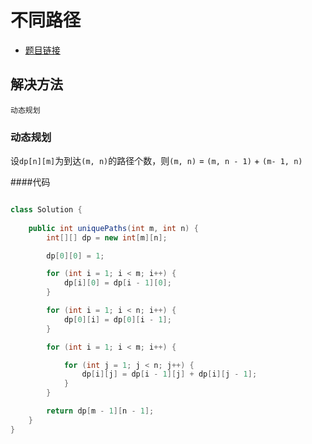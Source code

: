 # 不同路径

* [题目链接](https://leetcode-cn.com/problems/unique-paths/)

## 解决方法

`动态规划`

### 动态规划

设`dp[n][m]`为到达`(m, n)`的路径个数，则`(m, n)` = `(m, n - 1)` + `(m- 1, n)`

####代码

```java

class Solution {
    
    public int uniquePaths(int m, int n) {
        int[][] dp = new int[m][n];

        dp[0][0] = 1;

        for (int i = 1; i < m; i++) {
            dp[i][0] = dp[i - 1][0];
        }

        for (int i = 1; i < n; i++) {
            dp[0][i] = dp[0][i - 1];
        }

        for (int i = 1; i < m; i++) {

            for (int j = 1; j < n; j++) {
                dp[i][j] = dp[i - 1][j] + dp[i][j - 1];
            }
        }

        return dp[m - 1][n - 1];
    }
}



```